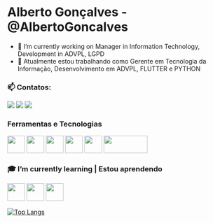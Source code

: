 # Alberto Gonçalves - @AlbertoGoncalves


- 🔭 I’m currently working on Manager in Information Technology, Development in ADVPL, LGPD 
- 🔭 Atualmente estou trabalhando como Gerente em Tecnologia da Informação, Desenvolvimento em ADVPL, FLUTTER e PYTHON  

### 📫 Contatos:
<div>
<a href = "mailto:jjunior666@gmail.com"><img src="https://img.shields.io/badge/Gmail-D14836?style=for-the-badge&logo=gmail&logoColor=white" target="_blank"></a>
<a href="https://www.linkedin.com/in/alberto-gon%C3%A7alves-20a0176b" target="_blank"><img src="https://img.shields.io/badge/-LinkedIn-%230077B5?style=for-the-badge&logo=linkedin&logoColor=white" target="_blank"></a>   
<a href="https://instagram.com/albertojunior00" target="_blank"><img src="https://img.shields.io/badge/-Instagram-%23E4405F?style=for-the-badge&logo=instagram&logoColor=white" target="_blank"></a>
</div>


### Ferramentas e Tecnologias

<img src="https://cdn.jsdelivr.net/gh/devicons/devicon/icons/arduino/arduino-original-wordmark.svg" width="40" height="40"/> <img src="https://cdn.jsdelivr.net/gh/devicons/devicon/icons/python/python-original-wordmark.svg" width="40" height="40"/> <img src="https://cdn.jsdelivr.net/gh/devicons/devicon/icons/microsoftsqlserver/microsoftsqlserver-plain-wordmark.svg" width="40" height="40"/> <img src="https://cdn.jsdelivr.net/gh/devicons/devicon/icons/trello/trello-plain-wordmark.svg" width="40" height="40"/> <img src="https://cdn.jsdelivr.net/gh/devicons/devicon/icons/vscode/vscode-original.svg" width="40" height="40"/> <img src=https://user-images.githubusercontent.com/91420997/171313375-1bbbf97c-757c-497e-95c8-06ffe2714a4d.gif width="100" height="40" />



### 🎓 I’m currently learning | Estou aprendendo
<img src="https://cdn.jsdelivr.net/gh/devicons/devicon/icons/javascript/javascript-original.svg" width="40" height="40"/> <img src="https://cdn.jsdelivr.net/gh/devicons/devicon/icons/typescript/typescript-original.svg" width="40" height="40"/> <img src="https://cdn.jsdelivr.net/gh/devicons/devicon/icons/flutter/flutter-original.svg" width="40" height="40"/>


          


[![Top Langs](https://github-readme-stats.vercel.app/api/top-langs/?username=AlbertoGoncalves&layout=compact&theme=dark)](https://github.com/USERNAME/github-readme-stats)

<!-- ![Anurag's GitHub stats](https://github-readme-stats.vercel.app/api?username=AlbertoGoncalves&show_icons=true&theme=radical) -->




 

